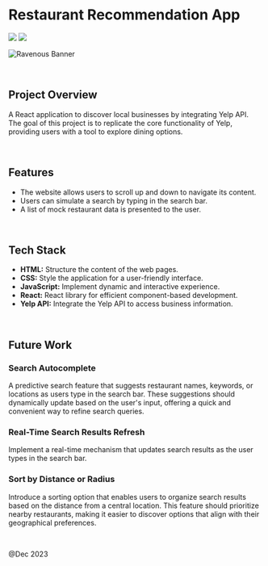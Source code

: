 # Restaurant Recommendation App

<img src="https://img.shields.io/badge/React-20232A?style=for-the-badge&logo=react&logoColor=61DAFB"/> <img src="https://img.shields.io/badge/Codecademy-FFF0E5?style=for-the-badge&logo=codecademy&logoColor=303347"/>

![Ravenous Banner](https://i.postimg.cc/bNJK36mS/ravenous-poster.png)

<br>

## Project Overview

A React application to discover local businesses by integrating Yelp API. The goal of this project is to replicate the core functionality of Yelp, providing users with a tool to explore dining options.

<br>

## Features

- The website allows users to scroll up and down to navigate its content.
- Users can simulate a search by typing in the search bar.
- A list of mock restaurant data is presented to the user.

<br>

## Tech Stack

- **HTML:** Structure the content of the web pages.
- **CSS:** Style the application for a user-friendly interface.
- **JavaScript:** Implement dynamic and interactive experience.
- **React:** React library for efficient component-based development.
- **Yelp API:** Integrate the Yelp API to access business information.

<br>

## Future Work

### Search Autocomplete

A predictive search feature that suggests restaurant names, keywords, or locations as users type in the search bar. These suggestions should dynamically update based on the user's input, offering a quick and convenient way to refine search queries.

### Real-Time Search Results Refresh

Implement a real-time mechanism that updates search results as the user types in the search bar. 

### Sort by Distance or Radius

Introduce a sorting option that enables users to organize search results based on the distance from a central location. This feature should prioritize nearby restaurants, making it easier to discover options that align with their geographical preferences.

<br>

@Dec 2023